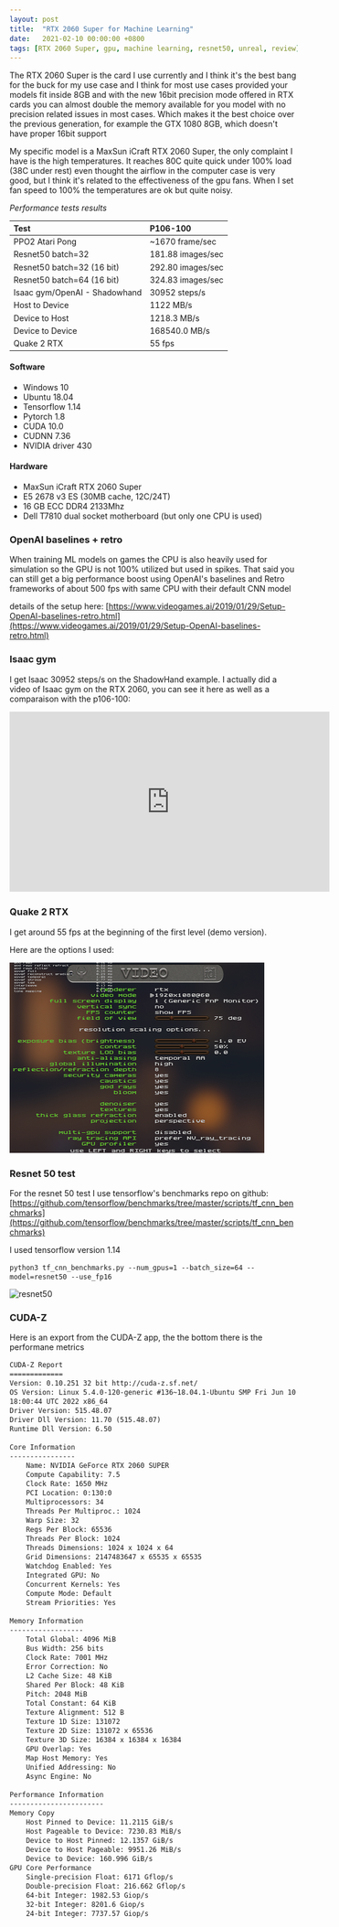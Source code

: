 ```yaml
---
layout: post
title:  "RTX 2060 Super for Machine Learning"
date:   2021-02-10 00:00:00 +0800
tags: [RTX 2060 Super, gpu, machine learning, resnet50, unreal, review]
---
```


The RTX 2060 Super is the card I use currently and I think it's the best bang for the buck for my use case and I think for most use cases provided your models
fit inside 8GB and with the new 16bit precision mode offered in RTX cards you can almost double the memory available for you model with no precision related issues in most cases. Which makes it the best choice over the previous generation, for example the GTX 1080 8GB, which doesn't have proper 16bit support

My specific model is a MaxSun iCraft RTX 2060 Super, the only complaint I have is the high temperatures.
It reaches 80C quite quick under 100% load (38C under rest) even thought the airflow in the computer case is very good, but I think it's related to the effectiveness of the gpu fans.
When I set fan speed to 100% the temperatures are ok but quite noisy.

_Performance tests results_

| Test        	   | P106-100           | 
|:-----------------|:-------------------|
| PPO2 Atari Pong  | ~1670 frame/sec    |
| Resnet50 batch=32 |    181.88 images/sec |
| Resnet50 batch=32 (16 bit) |    292.80 images/sec |
| Resnet50 batch=64 (16 bit) |    324.83 images/sec |
| Isaac gym/OpenAI - Shadowhand |    30952 steps/s |                   
| Host to Device   | 1122 MB/s        | 
| Device to Host   | 1218.3 MB/s        | 
| Device to Device | 168540.0 MB/s      |
| Quake 2 RTX      |     55 fps         |


#### Software
*   Windows 10
*	Ubuntu 18.04
*	Tensorflow 1.14
*   Pytorch 1.8
*	CUDA 10.0
*	CUDNN 7.36
*	NVIDIA driver 430

#### Hardware
*	MaxSun iCraft RTX 2060 Super
*	E5 2678 v3 ES (30MB cache, 12C/24T)
*	16 GB ECC DDR4 2133Mhz
*	Dell T7810 dual socket motherboard (but only one CPU is used)


### OpenAI baselines + retro
When training ML models on games the CPU is also heavily used for simulation so the GPU is not 100% utilized but used in spikes. That said you can still get a big performance boost using OpenAI's baselines and Retro frameworks of about 500 fps with same CPU with their default CNN model

details of the setup here:
[https://www.videogames.ai/2019/01/29/Setup-OpenAI-baselines-retro.html](https://www.videogames.ai/2019/01/29/Setup-OpenAI-baselines-retro.html)

### Isaac gym

I get Isaac  30952 steps/s on the ShadowHand example. I actually did a video of Isaac gym on the RTX 2060, you can see it here as
well as a comparaison with the p106-100:
<iframe width="560" height="315" src="https://www.youtube.com/embed/DKyCVyKQMN0?start=280" title="YouTube video player" frameborder="0" allow="accelerometer; autoplay; clipboard-write; encrypted-media; gyroscope; picture-in-picture" allowfullscreen></iframe>

### Quake 2 RTX
I get around 55 fps at the beginning of the first level (demo version).

Here are the options I used:

![quake_rtx_options](/assets/rtx2060super/quake_rtx_options.png)

### Resnet 50 test

For the resnet 50 test I use tensorflow's benchmarks repo on github:
[https://github.com/tensorflow/benchmarks/tree/master/scripts/tf_cnn_benchmarks](https://github.com/tensorflow/benchmarks/tree/master/scripts/tf_cnn_benchmarks)

I used tensorflow version 1.14

```
python3 tf_cnn_benchmarks.py --num_gpus=1 --batch_size=64 --model=resnet50 --use_fp16
```

![resnet50](/assets/rtx2060super/resnet50-b64-16bit.png)

### CUDA-Z

Here is an export from the CUDA-Z app, the the bottom there is the performane metrics

```
CUDA-Z Report
=============
Version: 0.10.251 32 bit http://cuda-z.sf.net/
OS Version: Linux 5.4.0-120-generic #136~18.04.1-Ubuntu SMP Fri Jun 10 18:00:44 UTC 2022 x86_64
Driver Version: 515.48.07
Driver Dll Version: 11.70 (515.48.07)
Runtime Dll Version: 6.50

Core Information
----------------
	Name: NVIDIA GeForce RTX 2060 SUPER
	Compute Capability: 7.5
	Clock Rate: 1650 MHz
	PCI Location: 0:130:0
	Multiprocessors: 34
	Threads Per Multiproc.: 1024
	Warp Size: 32
	Regs Per Block: 65536
	Threads Per Block: 1024
	Threads Dimensions: 1024 x 1024 x 64
	Grid Dimensions: 2147483647 x 65535 x 65535
	Watchdog Enabled: Yes
	Integrated GPU: No
	Concurrent Kernels: Yes
	Compute Mode: Default
	Stream Priorities: Yes

Memory Information
------------------
	Total Global: 4096 MiB
	Bus Width: 256 bits
	Clock Rate: 7001 MHz
	Error Correction: No
	L2 Cache Size: 48 KiB
	Shared Per Block: 48 KiB
	Pitch: 2048 MiB
	Total Constant: 64 KiB
	Texture Alignment: 512 B
	Texture 1D Size: 131072
	Texture 2D Size: 131072 x 65536
	Texture 3D Size: 16384 x 16384 x 16384
	GPU Overlap: Yes
	Map Host Memory: Yes
	Unified Addressing: No
	Async Engine: No

Performance Information
-----------------------
Memory Copy
	Host Pinned to Device: 11.2115 GiB/s
	Host Pageable to Device: 7230.83 MiB/s
	Device to Host Pinned: 12.1357 GiB/s
	Device to Host Pageable: 9951.26 MiB/s
	Device to Device: 160.996 GiB/s
GPU Core Performance
	Single-precision Float: 6171 Gflop/s
	Double-precision Float: 216.662 Gflop/s
	64-bit Integer: 1982.53 Giop/s
	32-bit Integer: 8201.6 Giop/s
	24-bit Integer: 7737.57 Giop/s
```